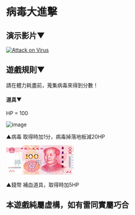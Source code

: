 # 病毒大進擊

## 演示影片▼

[![Attack on Virus](https://i.ytimg.com/vi/5-VTERvj7lQ/maxresdefault.jpg)](http://www.youtube.com/watch?v=5-VTERvj7lQ "Tap")

## 遊戲規則▼

請在體力耗盡前，蒐集病毒來得到分數！

#### 道具▼

HP = 100

![image](https://i.imgur.com/LASQmAS.png)

▲病毒  取得時加1分，病毒掉落地板減20HP

![image](https://raw.githubusercontent.com/XUGuanWei/Attack-on-Virus/master/assets/CNY.png)

▲錢幣 補血道具，取得時加5HP







## 本遊戲純屬虛構，如有雷同實屬巧合


